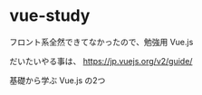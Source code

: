 # vue-study

フロント系全然できてなかったので、勉強用
Vue.js

だいたいやる事は、
https://jp.vuejs.org/v2/guide/

基礎から学ぶ Vue.js
の2つ
